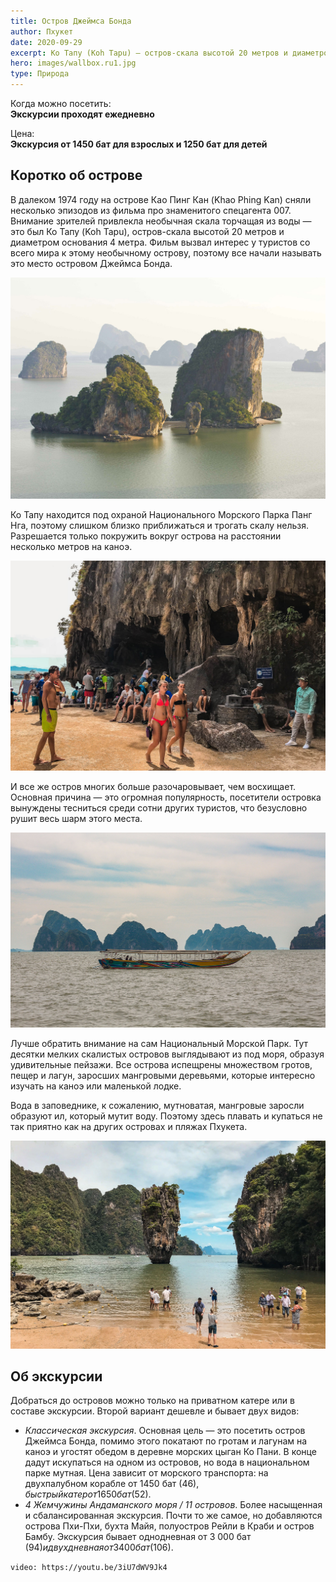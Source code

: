 ```yaml
---
title: Остров Джеймса Бонда
author: Пхукет
date: 2020-09-29
excerpt: Ко Тапу (Koh Tapu) – остров-скала высотой 20 метров и диаметром основания 4 метра. Фильм вызвал интерес у туристов со всего мира к этому необычному острову, поэтому все начали называть это место островом Джеймса Бонда.
hero: images/wallbox.ru1.jpg
type: Природа
---
```

Когда можно посетить:  
**Экскурсии проходят ежедневно**

Цена:  
**Экскурсия от 1450 бат для взрослых и 1250 бат для детей**


## Коротко об острове
В далеком 1974 году на острове Као Пинг Кан (Khao Phing Kan) сняли несколько эпизодов из фильма про знаменитого спецагента 007. Внимание зрителей привлекла необычная скала торчащая из воды — это был Ко Тапу (Koh Tapu), остров-скала высотой 20 метров и диаметром основания 4 метра. Фильм вызвал интерес у туристов со всего мира к этому необычному острову, поэтому все начали называть это место островом Джеймса Бонда.

![Остров Джеймса Бонда James Bond Island](images/thaiflyingclub.com2.jpg "Источник thaiflyingclub.com")


Ко Тапу находится под охраной Национального Морского Парка Панг Нга, поэтому слишком близко приближаться и трогать скалу нельзя. Разрешается только покружить вокруг острова на расстоянии несколько метров на каноэ.

![Остров Джеймса Бонда James Bond Island](images/Travel-or-Die.ru2.jpg "Источник Travel-or-Die")

И все же остров многих больше разочаровывает, чем восхищает. Основная причина — это огромная популярность, посетители островка вынуждены тесниться среди сотни других туристов, что безусловно рушит весь шарм этого места.  

![Остров Джеймса Бонда James Bond Island](images/Travel-or-Die.ru3.jpg "Источник Travel-or-Die")

Лучше обратить внимание на сам Национальный Морской Парк. Тут десятки мелких скалистых островов выглядывают из под моря, образуя удивительные пейзажи. Все острова испещрены множеством гротов, пещер и лагун, заросших мангровыми деревьями, которые интересно изучать на каноэ или маленькой лодке.

Вода в заповеднике, к сожалению, мутноватая, мангровые заросли образуют ил, который мутит воду. Поэтому здесь плавать и купаться не так приятно как на других островах и пляжах Пхукета.

![Остров Джеймса Бонда James Bond Island](images/Travel-or-Die.ru.jpg "Источник Travel-or-Die")
 
## Об экскурсии
Добраться до островов можно только на приватном катере или в составе экскурсии. Второй вариант дешевле и бывает двух видов: 
- *Классическая экскурсия*. Основная цель — это посетить остров Джеймса Бонда, помимо этого покатают по гротам и лагунам на каноэ и угостят обедом в деревне морских цыган Ко Пани.  В конце дадут искупаться на одном из островов, но вода в национальном парке мутная. Цена зависит от морского транспорта: на двухпалубном корабле от 1450 бат (46$), быстрый катер от 1650 бат (52$).
- *4 Жемчужины Андаманского моря / 11 островов*. Более насыщенная и сбалансированная экскурсия. Почти то же самое, но добавляются острова Пхи-Пхи, бухта Майя, полуостров Рейли в Краби и остров Бамбу. Экскурсия бывает однодневная от 3 000 бат (94$) и двухдневная от 3 400 бат (106$).

`video: https://youtu.be/3iU7dWV9Jk4`